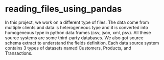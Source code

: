 # reading_files_using_pandas
In this project, we work on a different type of files. 
The data come from multiple clients and data is heterogeneous type and it is converted into homogeneous type in python data frames (csv, json, xml, psv). 
All these source systems are some third-party databases. 
We also got source schema extract to understand the fields definition. Each data source system contains 3 types of datasets named Customers, Products, and Transactions.
